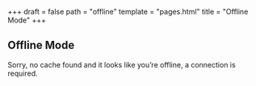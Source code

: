+++
draft = false
path = "offline"
template = "pages.html"
title = "Offline Mode"
+++
## Offline Mode

Sorry, no cache found and it looks like you’re offline, a connection is required.
